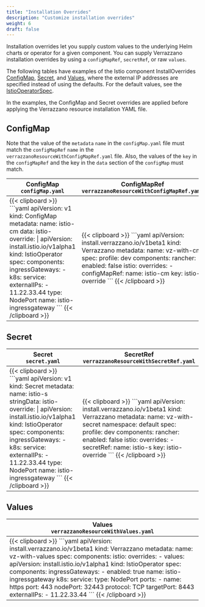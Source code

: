 ```yaml
---
title: "Installation Overrides"
description: "Customize installation overrides"
weight: 6
draft: false
---
```


Installation overrides let you supply custom values to the underlying Helm charts or operator for a given component.
You can supply Verrazzano installation overrides by using a `configMapRef`, `secretRef`, or raw `values`.

The following tables have examples of the Istio component InstallOverrides [ConfigMap](#configmap), [Secret](#secret), and [Values](#values), where the external IP addresses are specified instead of using the defaults. For the default values, see the [IstioOperatorSpec](https://istio.io/v1.13/docs/reference/config/istio.operator.v1alpha1/#IstioOperatorSpec).

In the examples, the ConfigMap and Secret overrides are applied before applying the Verrazzano resource installation YAML file.

## ConfigMap

Note that the value of the `metadata` `name` in the `configMap.yaml` file must match the `configMapRef` `name` in the `verrazzanoResourceWithConfigMapRef.yaml` file. Also, the values of the `key` in the `configMapRef` and the key in the `data` section of the `configMap` must match.
<table>
   <thead>
      <tr>
         <th>ConfigMap<br><code>configMap.yaml</code></th>
         <th>ConfigMapRef<br><code>verrazzanoResourceWithConfigMapRef.yaml</code></th>
      </tr>
   </thead>
<tr>
<td>
{{< clipboard >}}
```yaml
apiVersion: v1
kind: ConfigMap
metadata:
  name: istio-cm
data:
  istio-override: |
    apiVersion: install.istio.io/v1alpha1
    kind: IstioOperator
    spec:
      components:
        ingressGateways:
        - k8s:
            service:
              externalIPs:
              - 11.22.33.44
              type: NodePort
          name: istio-ingressgateway
```
{{< /clipboard >}}
</td>
<td>
{{< clipboard >}}
```yaml
apiVersion: install.verrazzano.io/v1beta1
kind: Verrazzano
metadata:
  name: vz-with-cm
spec:
  profile: dev
  components:
    rancher:
      enabled: false
    istio:
      overrides:
      -  configMapRef:
           name: istio-cm
           key: istio-override
```
{{< /clipboard >}}
</td>
</tr>
</table>

## Secret
<table>
   <thead>
      <tr>
         <th>Secret<br><code>secret.yaml</code></th>
         <th>SecretRef<br><code>verrazzanoResourceWithSecretRef.yaml</code></th>
      </tr>
   </thead>
   <tr>
      <td>
{{< clipboard >}}
```yaml
apiVersion: v1
kind: Secret
metadata:
  name: istio-s
stringData:
  istio-override: |
    apiVersion: install.istio.io/v1alpha1
    kind: IstioOperator
    spec:
      components:
        ingressGateways:
        - k8s:
            service:
              externalIPs:
              - 11.22.33.44
              type: NodePort
          name: istio-ingressgateway         
```
{{< /clipboard >}}
      </td>
      <td>
{{< clipboard >}}
```yaml
apiVersion: install.verrazzano.io/v1beta1
kind: Verrazzano
metadata:
  name: vz-with-secret
  namespace: default
spec:
  profile: dev
  components:
    rancher:
      enabled: false
    istio:
      overrides:
      -  secretRef:
           name: istio-s
           key: istio-override
```
{{< /clipboard >}}
      </td>
   </tr>
</table>

## Values
<table>
   <thead>
      <tr>
         <th>Values<br><code>verrazzanoResourceWithValues.yaml</code></th>
      </tr>
   </thead>
   <tr>
      <td>
{{< clipboard >}}
```yaml
apiVersion: install.verrazzano.io/v1beta1
kind: Verrazzano
metadata:
  name: vz-with-values
spec:
  components:
    istio:
      overrides:
      - values:
          apiVersion: install.istio.io/v1alpha1
          kind: IstioOperator
          spec:
            components:
              ingressGateways:
                - enabled: true
                  name: istio-ingressgateway
                  k8s:
                    service:
                      type: NodePort
                      ports:
                      - name: https
                        port: 443
                        nodePort: 32443
                        protocol: TCP
                        targetPort: 8443
                      externalIPs:
                      - 11.22.33.44
```
{{< /clipboard >}}
      </td>
   </tr>
</table>
